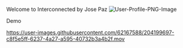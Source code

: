Welcome to Interconnected
by Jose Paz
![User-Profile-PNG-Image](https://user-images.githubusercontent.com/62167588/204181410-263de024-5415-4707-a062-94e9287839dd.png)

Demo


https://user-images.githubusercontent.com/62167588/204199697-c8f5e5ff-6237-4a27-a595-40732b3a4b2f.mov


